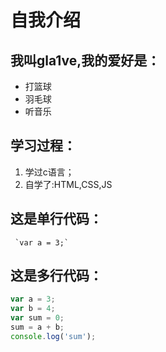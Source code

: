 # 自我介绍

## 我叫gla1ve,我的爱好是：
* 打篮球
* 羽毛球
* 听音乐

## 学习过程：
1. 学过c语言；
2. 自学了:HTML,CSS,JS
## 这是单行代码：
     `var a = 3;`

## 这是多行代码：
```javascript
var a = 3;
var b = 4;
var sum = 0;
sum = a + b;
console.log('sum');
```
